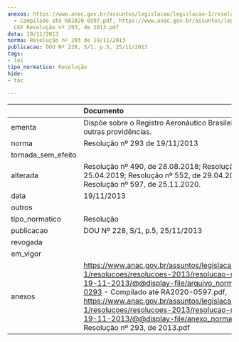 ```yaml
---
anexos: https://www.anac.gov.br/assuntos/legislacao/legislacao-1/resolucoes/resolucoes-2013/resolucao-no-293-de-19-11-2013/@@display-file/arquivo_norma/RA2013-0293
  - Compilado até RA2020-0597.pdf, https://www.anac.gov.br/assuntos/legislacao/legislacao-1/resolucoes/resolucoes-2013/resolucao-no-293-de-19-11-2013/@@display-file/anexo_norma/
  CEF Resolução nº 293, de 2013.pdf
data: 19/11/2013
norma: Resolução nº 293 de 19/11/2013
publicacao: DOU Nº 228, S/1, p.5, 25/11/2013
tags:
- lei
tipo_normatico: Resolução
hide: 
- toc 
 
---
```


|                    | Documento                                                                                                                                                                                                                                                                                                                                                                     |
|:-------------------|:------------------------------------------------------------------------------------------------------------------------------------------------------------------------------------------------------------------------------------------------------------------------------------------------------------------------------------------------------------------------------|
| ementa             | Dispõe sobre o Registro Aeronáutico Brasileiro e dá outras providências.                                                                                                                                                                                                                                                                                                      |
| norma              | Resolução nº 293 de 19/11/2013                                                                                                                                                                                                                                                                                                                                                |
| tornada_sem_efeito |                                                                                                                                                                                                                                                                                                                                                                               |
| alterada           | Resolução nº 490, de 28.08.2018; Resolução nº 514, de 25.04.2019; Resolução nº 552, de 29.04.2020; e  Resolução nº 597, de 25.11.2020.                                                                                                                                                                                                                                        |
| data               | 19/11/2013                                                                                                                                                                                                                                                                                                                                                                    |
| outros             |                                                                                                                                                                                                                                                                                                                                                                               |
| tipo_normatico     | Resolução                                                                                                                                                                                                                                                                                                                                                                     |
| publicacao         | DOU Nº 228, S/1, p.5, 25/11/2013                                                                                                                                                                                                                                                                                                                                              |
| revogada           |                                                                                                                                                                                                                                                                                                                                                                               |
| em_vigor           |                                                                                                                                                                                                                                                                                                                                                                               |
| anexos             | https://www.anac.gov.br/assuntos/legislacao/legislacao-1/resolucoes/resolucoes-2013/resolucao-no-293-de-19-11-2013/@@display-file/arquivo_norma/RA2013-0293 - Compilado até RA2020-0597.pdf, https://www.anac.gov.br/assuntos/legislacao/legislacao-1/resolucoes/resolucoes-2013/resolucao-no-293-de-19-11-2013/@@display-file/anexo_norma/ CEF Resolução nº 293, de 2013.pdf |